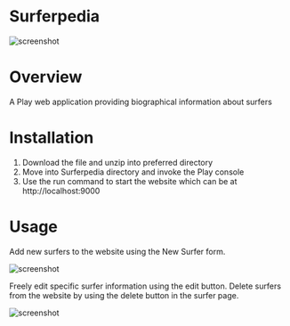 Surferpedia
===========
![screenshot](https://raw.github.com/ekomiyama/Surferpedia/dynamic/doc/home.png)

Overview
===========
A Play web application providing biographical information about surfers


Installation
===========

1. Download the file and unzip into preferred directory
2. Move into Surferpedia directory and invoke the Play console
3. Use the run command to start the website which can be at http://localhost:9000


Usage
==========  
Add new surfers to the website using the New Surfer form.

![screenshot](https://raw.github.com/ekomiyama/Surferpedia/dynamic/doc/form.png)

Freely edit specific surfer information using the edit button.
Delete surfers from the website by using the delete button in the surfer page.

![screenshot](https://raw.github.com/ekomiyama/Surferpedia/dynamic/doc/surfer.png)

 
